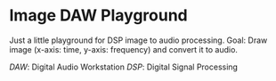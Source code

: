 # Image DAW Playground
Just a little playground for DSP image to audio processing.
Goal: Draw image (x-axis: time, y-axis: frequency) and convert it to audio.

*DAW*: Digital Audio Workstation
*DSP*: Digital Signal Processing
